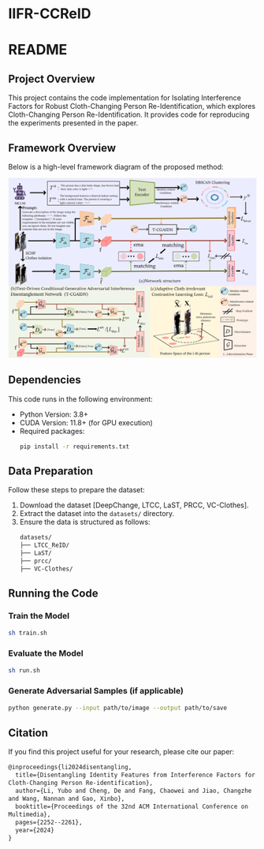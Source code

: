 # IIFR-CCReID
# README

## Project Overview
This project contains the code implementation for Isolating Interference Factors for Robust Cloth-Changing Person Re-Identification, which explores Cloth-Changing Person Re-Identification. It provides code for reproducing the experiments presented in the paper.

## Framework Overview
Below is a high-level framework diagram of the proposed method:

![Framework Diagram](images/framwork.png)

## Dependencies
This code runs in the following environment:

- Python Version: 3.8+
- CUDA Version: 11.8+ (for GPU execution)
- Required packages:
  ```bash
  pip install -r requirements.txt
  ```

## Data Preparation
Follow these steps to prepare the dataset:
1. Download the dataset [DeepChange, LTCC, LaST, PRCC, VC-Clothes].
2. Extract the dataset into the `datasets/` directory.
3. Ensure the data is structured as follows:
   ```
   datasets/
   ├── LTCC_ReID/
   ├── LaST/
   ├── prcc/
   ├── VC-Clothes/
   ```

## Running the Code
### Train the Model
```bash
sh train.sh
```

### Evaluate the Model
```bash
sh run.sh
```

### Generate Adversarial Samples (if applicable)
```bash
python generate.py --input path/to/image --output path/to/save
```


## Citation
If you find this project useful for your research, please cite our paper:
```
@inproceedings{li2024disentangling,
  title={Disentangling Identity Features from Interference Factors for Cloth-Changing Person Re-identification},
  author={Li, Yubo and Cheng, De and Fang, Chaowei and Jiao, Changzhe and Wang, Nannan and Gao, Xinbo},
  booktitle={Proceedings of the 32nd ACM International Conference on Multimedia},
  pages={2252--2261},
  year={2024}
}
```
